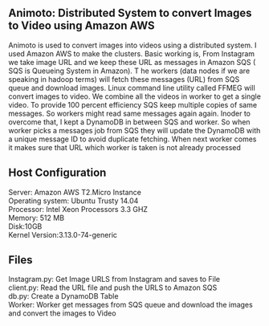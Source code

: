 
Animoto: Distributed System to convert Images to Video using Amazon AWS
--------

Animoto is used to convert images into videos using a distributed system. I used Amazon AWS to make the clusters.  Basic working is, From Instagram we take image URL and we keep these URL as messages in Amazon SQS ( SQS is Queueing System in Amazon). T
he workers (data nodes if we are speaking in hadoop terms) will fetch these messages (URL) from SQS queue and download images.
Linux command line utility called FFMEG will convert images to video. We combine all the videos in worker to get a single video. 
To provide 100 percent efficiency SQS keep multiple copies of same messages. 
So workers might read same messages again again. Inoder to overcome that, I kept a DynamoDB in between SQS and worker. 
So when worker picks a messages job from SQS they will update the DynamoDB with a unique message ID  to avoid duplicate fetching. 
When next worker comes it makes sure that URL which worker is taken is not already processed

Host Configuration
------------------
Server: Amazon AWS T2.Micro Instance<br />
Operating system: Ubuntu Trusty 14.04<br />
Processor:  Intel Xeon Processors 3.3 GHZ<br />
Memory: 512 MB<br />
Disk:10GB<br />
Kernel Version:3.13.0-74-generic<br />


Files
------------------
Instagram.py: Get Image URLS from Instagram and saves to File<br />
client.py: Read the URL file and push the URLS to Amazon SQS<br />
db.py: Create a DynamoDB Table<br />
Worker: Worker get messages from SQS queue and download the images and convert the images to Video<br />





